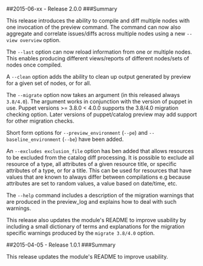 ##2015-06-xx - Release 2.0.0
###Summary

This release introduces the ability to compile and diff multiple nodes with one invocation of the preview command. The command can now also aggregate and correlate issues/diffs across multiple nodes using a new `--view overview` option.

The `--last` option can now reload information from one or multiple nodes. This enables producing different views/reports of different nodes/sets of nodes once compiled.

A `--clean` option adds the ability to clean up output generated by preview for a given set of nodes, or for all.

The `--migrate` option now takes an argument (in this released always `3.8/4.0`). The argument works in conjunction with the version of puppet in use. Puppet versions >= 3.8.0 < 4.0.0 supports the 3.8/4.0 migration checking option. Later versions of puppet/catalog preview may add support for other migration checks.

Short form options for `--preview_environment` (`--pe`) and `--baseline_environment` (`--be`) have been added.

An `--excludes exclusion_file` option has ben added that allows resources to be excluded from
the catalog diff processing. It is possible to exclude all resource of a type, all attributes
of a given resource title, or specific attributes of a type, or for a title. This can be used
for resources that have values that are known to always differ between compilations e.g because attributes are set to random values, a value based on date/time, etc.

The `--help` command includes a description of the migration warnings that are produced in the
preview_log and explains how to deal with such warnings.

This release also updates the module's README to improve usability by including a small dictionary of terms and explanations for the migration specific warnings produced by the `migrate 3.8/4.0` option.

##2015-04-05 - Release 1.0.1
###Summary

This release updates the module's README to improve usability.

